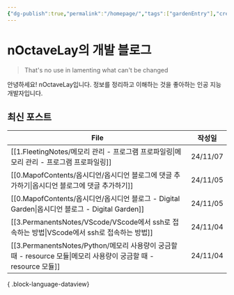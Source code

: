 ```yaml
---
{"dg-publish":true,"permalink":"/homepage/","tags":["gardenEntry"],"created":"2024-10-21T16:02:52.622+09:00","updated":"2024-10-29T02:34:45.354+09:00"}
---
```


# nOctaveLay의 개발 블로그

>That's no use in lamenting what can't be changed

안녕하세요! nOctaveLay입니다.
정보를 정리하고 이해하는 것을 좋아하는 인공 지능 개발자입니다.

## 최신 포스트
| File                                                                                       | 작성일      |
| ------------------------------------------------------------------------------------------ | -------- |
| [[1.FleetingNotes/메모리 관리 - 프로그램 프로파일링\|메모리 관리 - 프로그램 프로파일링]]                            | 24/11/07 |
| [[0.MapofContents/옵시디언/옵시디언 블로그에 댓글 추가하기\|옵시디언 블로그에 댓글 추가하기]]                           | 24/11/05 |
| [[0.MapofContents/옵시디언/옵시디언 블로그 - Digital Garden\|옵시디언 블로그 - Digital Garden]]           | 24/11/05 |
| [[3.PermanentsNotes/VScode/VScode에서 ssh로 접속하는 방법\|VScode에서 ssh로 접속하는 방법]]               | 24/11/04 |
| [[3.PermanentsNotes/Python/메모리 사용량이 궁금할 때 - resource 모듈\|메모리 사용량이 궁금할 때 - resource 모듈]] | 24/11/04 |

{ .block-language-dataview}

